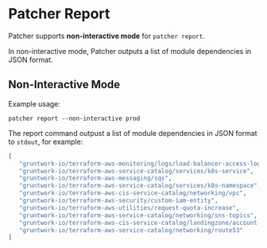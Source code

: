 # Patcher Report

Patcher supports **non-interactive mode** for `patcher report`.

In non-interactive mode, Patcher outputs a list of module dependencies in JSON format.

## Non-Interactive Mode
Example usage:
```
patcher report --non-interactive prod
```

The report command outpust a list of module dependencies in JSON format to `stdout`, for example:
```json
[
   "gruntwork-io/terraform-aws-monitoring/logs/load-balancer-access-logs",
   "gruntwork-io/terraform-aws-service-catalog/services/k8s-service",
   "gruntwork-io/terraform-aws-messaging/sqs",
   "gruntwork-io/terraform-aws-service-catalog/services/k8s-namespace",
   "gruntwork-io/terraform-aws-cis-service-catalog/networking/vpc",
   "gruntwork-io/terraform-aws-security/custom-iam-entity",
   "gruntwork-io/terraform-aws-utilities/request-quota-increase",
   "gruntwork-io/terraform-aws-service-catalog/networking/sns-topics",
   "gruntwork-io/terraform-aws-cis-service-catalog/landingzone/account-baseline-app",
   "gruntwork-io/terraform-aws-service-catalog/networking/route53"
]
```
